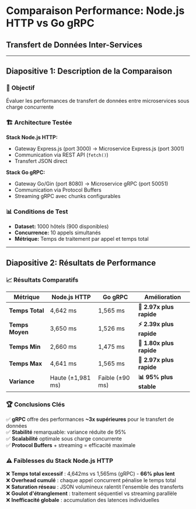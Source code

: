 # Comparaison Performance: Node.js HTTP vs Go gRPC
## Transfert de Données Inter-Services

---

## Diapositive 1: Description de la Comparaison

### 🎯 **Objectif**
Évaluer les performances de transfert de données entre microservices sous charge concurrente

### 🏗️ **Architecture Testée**

**Stack Node.js HTTP:**
- Gateway Express.js (port 3000) → Microservice Express.js (port 3001)
- Communication via REST API (`fetch()`)
- Transfert JSON direct

**Stack Go gRPC:**
- Gateway Go/Gin (port 8080) → Microservice gRPC (port 50051)
- Communication via Protocol Buffers
- Streaming gRPC avec chunks configurables

### 📊 **Conditions de Test**
- **Dataset:** 1000 hôtels (900 disponibles)
- **Concurrence:** 10 appels simultanés
- **Métrique:** Temps de traitement par appel et temps total

---

## Diapositive 2: Résultats de Performance

### 📈 **Résultats Comparatifs**

| Métrique | Node.js HTTP | Go gRPC | **Amélioration** |
|----------|--------------|---------|------------------|
| **Temps Total** | 4,642 ms | 1,565 ms | **🚀 2.97x plus rapide** |
| **Temps Moyen** | 3,650 ms | 1,526 ms | **⚡ 2.39x plus rapide** |
| **Temps Min** | 2,660 ms | 1,475 ms | **🏃 1.80x plus rapide** |
| **Temps Max** | 4,641 ms | 1,565 ms | **🎯 2.97x plus rapide** |
| **Variance** | Haute (±1,981 ms) | Faible (±90 ms) | **📊 95% plus stable** |

### 🏆 **Conclusions Clés**

✅ **gRPC** offre des performances **~3x supérieures** pour le transfert de données  
✅ **Stabilité** remarquable: variance réduite de 95%  
✅ **Scalabilité** optimale sous charge concurrente  
✅ **Protocol Buffers** + streaming = efficacité maximale  

### ⚠️ **Faiblesses du Stack Node.js HTTP**

❌ **Temps total excessif** : 4,642ms vs 1,565ms (gRPC) - **66% plus lent**  
❌ **Overhead cumulé** : chaque appel concurrent pénalise le temps total  
❌ **Saturation réseau** : JSON volumineux ralentit l'ensemble des transferts  
❌ **Goulot d'étranglement** : traitement séquentiel vs streaming parallèle  
❌ **Inefficacité globale** : accumulation des latences individuelles  